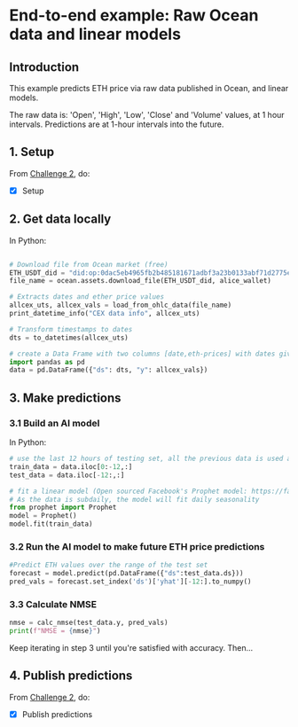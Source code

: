 <!--
Copyright 2022 Ocean Protocol Foundation
SPDX-License-Identifier: Apache-2.0
-->

# End-to-end example: Raw Ocean data and linear models

## Introduction

This example predicts ETH price via raw data published in Ocean, and linear models.

The raw data is: 'Open', 'High', 'Low', 'Close' and 'Volume' values, at 1 hour intervals. Predictions are at 1-hour intervals into the future.

## 1. Setup


From [Challenge 2](../challenges/main2.md), do:
- [x] Setup

## 2. Get data locally

In Python:

```python

# Download file from Ocean market (free)
ETH_USDT_did = "did:op:0dac5eb4965fb2b485181671adbf3a23b0133abf71d2775eda8043e8efc92d19"
file_name = ocean.assets.download_file(ETH_USDT_did, alice_wallet)

# Extracts dates and ether price values
allcex_uts, allcex_vals = load_from_ohlc_data(file_name)
print_datetime_info("CEX data info", allcex_uts)

# Transform timestamps to dates
dts = to_datetimes(allcex_uts)

# create a Data Frame with two columns [date,eth-prices] with dates given in intervals of 1-hour
import pandas as pd
data = pd.DataFrame({"ds": dts, "y": allcex_vals})
```

## 3.  Make predictions

### 3.1  Build an AI model

In Python:

```python
# use the last 12 hours of testing set, all the previous data is used as training
train_data = data.iloc[0:-12,:]
test_data = data.iloc[-12:,:]

# fit a linear model (Open sourced Facebook's Prophet model: https://facebook.github.io/prophet/)
# As the data is subdaily, the model will fit daily seasonality
from prophet import Prophet
model = Prophet()
model.fit(train_data)
```

### 3.2  Run the AI model to make future ETH price predictions

```python
#Predict ETH values over the range of the test set
forecast = model.predict(pd.DataFrame({"ds":test_data.ds}))
pred_vals = forecast.set_index('ds')['yhat'][-12:].to_numpy()
```

### 3.3 Calculate NMSE

```python
nmse = calc_nmse(test_data.y, pred_vals)
print(f"NMSE = {nmse}")
```

Keep iterating in step 3 until you're satisfied with accuracy. Then...


## 4.  Publish predictions
From [Challenge 2](../challenges/main2.md), do:
- [x] Publish predictions